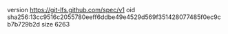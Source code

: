 version https://git-lfs.github.com/spec/v1
oid sha256:13cc9516c2055780eeff6ddbe49e4529d569f351428077485f0ec9cb7b729b2d
size 6263
